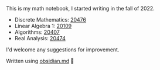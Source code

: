 This is my math notebook, I started writing in the fall of 2022. 

- Discrete Mathematics: [20476](https://www.openu.ac.il/courses/20476.htm)
- Linear Algebra 1: [20109](https://www.openu.ac.il/courses/20109.htm)
- Algorithms: [20407](https://www-e.openu.ac.il/courses/20407.htm)
- Real Analysis: [20474](https://www.openu.ac.il/courses/20474.htm)

I'd welcome any suggestions for improvement.

Written using [obsidian.md](https://obsidian.md/) 💜